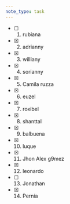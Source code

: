 ```yaml
---
note_type: task
---
```

- [ ] 1) rubiana
- [x] 2) adrianny
- [x] 3) williany
- [x] 4) sorianny
- [x] 5) Camila ruzza
- [x] 6) euzel
- [x] 7) roxibel
- [x] 8) shanttal 
- [x] 9) balbuena
- [x] 10) luque
- [x] 11) Jhon Alex g9mez
- [x] 12) leonardo
- [ ] 13) Jonathan 
- [x] 14) Pernía 

